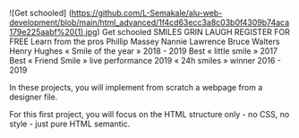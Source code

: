 ![Get schooled] (https://github.com/L-Semakale/alu-web-development/blob/main/html_advanced/1f4cd63ecc3a8c03b0f4309b74aca179e225aabf%20(1).jpg)
Get schooled
SMILES
GRIN
LAUGH
REGISTER FOR FREE
Learn from the pros
Phillip Massey
Nannie Lawrence
Bruce Walters
Henry Hughes
« Smile of the year » 2018 - 2019
Best « little smile » 2017
Best « Friend Smile » live performance 2019
« 24h smiles » winner 2016 - 2019

In these projects, you will implement from scratch a webpage from a designer file.

For this first project, you will focus on the HTML structure only - no CSS, no style - just pure HTML semantic.
